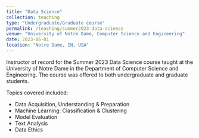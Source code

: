 ```yaml
---
title: "Data Science"
collection: teaching
type: "Undergraduate/Graduate course"
permalink: /teaching/summer2023-data-science
venue: "University of Notre Dame, Computer Science and Engineering"
date: 2023-06-01
location: "Notre Dame, IN, USA"
---
```


Instructor of record for the Summer 2023 Data Science course taught at the University of Notre Dame in the Department of Computer Science and Engineering. The course was offered to both undergraduate and graduate students. 

Topics covered included:
  <ul>
  <li>Data Acquisition, Understanding & Preparation</li>
  <li>Machine Learning: Classification & Clustering</li>
  <li>Model Evaluation</li>
  <li>Text Analysis</li>
  <li>Data Ethics</li>
  </ul>

<!-- Heading 1
======

Heading 2
======

Heading 3
====== -->